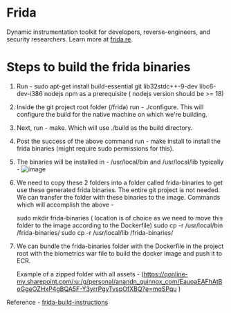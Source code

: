 # Frida

Dynamic instrumentation toolkit for developers, reverse-engineers, and security
researchers. Learn more at [frida.re](https://frida.re/).

# Steps to build the frida binaries
1. Run - sudo apt-get install build-essential git lib32stdc++-9-dev libc6-dev-i386 nodejs npm as a prerequisite ( nodejs version should be >= 18)
2. Inside the git project root folder (/frida) run - ./configure. This will configure the build for the native machine on which we're building.
3. Next, run - make. Which will use ./build as the build directory.
4. Post the success of the above command run - make install to install the frida binaries (might require sudo permissions for this).
5. The binaries will be installed in - /usr/local/bin and /usr/local/lib typically -
   ![image](https://github.com/user-attachments/assets/cacb77a3-2005-4351-8957-f30596f6906c)
6. We need to copy these 2 folders into a folder called frida-binaries to get use these generated frida binaries. The entire git project is not needed. We can transfer the      folder with these binaries to the image. Commands which will accomplish the above -

   sudo mkdir frida-binaries ( location is of choice as we need to move this folder to the image according to the Dockerfile)
   sudo cp -r /usr/local/bin /frida-binaries/
   sudo cp -r /usr/local/lib /frida-binaries/
     
8. We can bundle the frida-binaries folder with the Dockerfile in the project root with the biometrics war file to build the docker image and push it to ECR.

   Example of a zipped folder with all assets - (https://qonline-my.sharepoint.com/:u:/g/personal/anandn_quinnox_com/EauoaEAFhAtBoGgeOZHxP4gBQA5F-Y3yrrPgyTvspOfXBQ?e=moSPqu
)   

Reference - [frida-build-instructions](https://frida.re/docs/building/)

